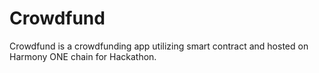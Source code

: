 # Crowdfund
Crowdfund is a crowdfunding app utilizing smart contract and hosted on Harmony ONE chain for Hackathon.
